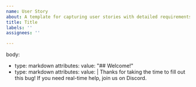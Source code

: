 ```yaml
---
name: User Story
about: A template for capturing user stories with detailed requirements and specifications.
title: Title
labels: ''
assignees: ''

---
```


body:
- type: markdown
  attributes:
    value: "## Welcome!"
- type: markdown
  attributes:
    value: |
      Thanks for taking the time to fill out this bug! If you need real-time help, join us on Discord.

